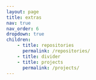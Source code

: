 ```yaml
---
layout: page
title: extras
nav: true
nav_order: 6
dropdown: true
children: 
    - title: repositories
      permalink: /repositories/
    - title: divider
    - title: projects
      permalink: /projects/
---
```

